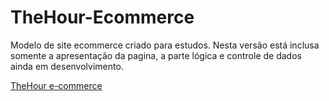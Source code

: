 # TheHour-Ecommerce
 Modelo de site ecommerce criado para estudos.
 Nesta versão está inclusa somente a apresentação da pagina, a parte lógica e controle de dados ainda em desenvolvimento.

 <a href="https://olivamatheus.github.io/TheHour-Ecommerce/">TheHour e-commerce</a>
